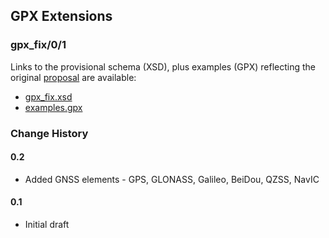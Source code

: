 ## GPX Extensions

### gpx_fix/0/1

Links to the provisional schema (XSD), plus examples (GPX) reflecting the original [proposal](../../README.md) are available:

- [gpx_fix.xsd](gpx_fix.xsd)
- [examples.gpx](examples.gpx)



### Change History

#### 0.2

- Added GNSS elements - GPS, GLONASS, Galileo, BeiDou, QZSS, NavIC

#### 0.1

- Initial draft
